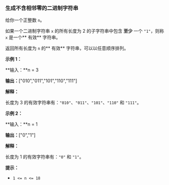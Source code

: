 ### 生成不含相邻零的二进制字符串 ###
给你一个正整数 `n`。

如果一个二进制字符串 `x` 的所有长度为 2 的子字符串中包含 **至少** 一个 `"1"`，则称 `x` 是一个** 有效** 字符串。

返回所有长度为 `n` 的** 有效** 字符串，可以以任意顺序排列。



**示例 1：**

**输入：**n = 3

**输出：**["010","011","101","110","111"]

**解释：**

长度为 3 的有效字符串有：`"010"`、`"011"`、`"101"`、`"110"` 和 `"111"`。


**示例 2：**

**输入：**n = 1

**输出：**["0","1"]

**解释：**

长度为 1 的有效字符串有：`"0"` 和 `"1"`。




**提示：**

* `1 <= n <= 18`

